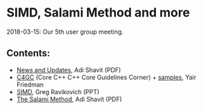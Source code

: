 # SIMD, Salami Method and more
2018-03-15: Our 5th user group meeting.

## Contents:
- [News and Updates](20180222_CoreC++NewsUpdates.pdf), Adi Shavit (PDF)
- [C4GC](C4GC_Span.pptx) (Core C++ C++ Core Guidelines Corner) + [samples](C4GC_Span_Materials), Yair Friedman
- [SIMD](SIMD_CPP_MEETUP.pptx), Greg Ravikovich (PPT)
- [The Salami Method](20180315_The_Salami_Method.pdf), Adi Shavit (PDF)
